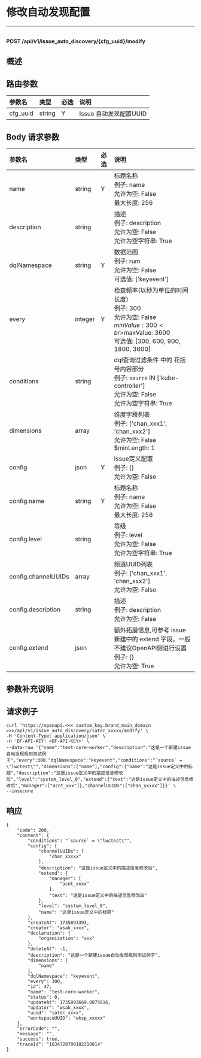 # 修改自动发现配置

---

<br />**POST /api/v1/issue_auto_discovery/\{cfg_uuid\}/modify**

## 概述




## 路由参数

| 参数名        | 类型     | 必选   | 说明              |
|:-----------|:-------|:-----|:----------------|
| cfg_uuid | string | Y | Issue 自动发现配置UUID<br> |


## Body 请求参数

| 参数名        | 类型     | 必选   | 说明              |
|:-----------|:-------|:-----|:----------------|
| name | string | Y | 标题名称<br>例子: name <br>允许为空: False <br>最大长度: 256 <br> |
| description | string |  | 描述<br>例子: description <br>允许为空: False <br>允许为空字符串: True <br> |
| dqlNamespace | string | Y | 数据范围<br>例子: rum <br>允许为空: False <br>可选值: ['keyevent'] <br> |
| every | integer | Y | 检查频率(以秒为单位的时间长度)<br>例子: 300 <br>允许为空: False <br>$minValue: 300 <br>$maxValue: 3600 <br>可选值: [300, 600, 900, 1800, 3600] <br> |
| conditions | string |  | dql查询过滤条件 中的 花括号内容部分<br>例子:  `source` IN ['kube-controller']  <br>允许为空: False <br>允许为空字符串: True <br> |
| dimensions | array |  | 维度字段列表<br>例子: ['chan_xxx1', 'chan_xxx2'] <br>允许为空: False <br>$minLength: 1 <br> |
| config | json | Y | Issue定义配置<br>例子: {} <br>允许为空: False <br> |
| config.name | string | Y | 标题名称<br>例子: name <br>允许为空: False <br>最大长度: 256 <br> |
| config.level | string |  | 等级<br>例子: level <br>允许为空: False <br>允许为空字符串: True <br> |
| config.channelUUIDs | array |  | 频道UUID列表<br>例子: ['chan_xxx1', 'chan_xxx2'] <br>允许为空: False <br> |
| config.description | string |  | 描述<br>例子: description <br>允许为空: False <br> |
| config.extend | json |  | 额外拓展信息,可参考 issue 新建中的 extend 字段，一般不建议OpenAPI侧进行设置<br>例子: {} <br>允许为空: True <br> |

## 参数补充说明





## 请求例子
```shell
curl 'https://openapi.<<< custom_key.brand_main_domain >>>/api/v1/issue_auto_discovery/iatdc_xxxxx/modify' \
-H 'Content-Type: application/json' \
-H 'DF-API-KEY: <DF-API-KEY>' \
--data-raw '{"name":"test-core-worker","description":"这是一个新建issue自动发现规则测试例子","every":300,"dqlNamespace":"keyevent","conditions":"`source` = \"lwctest\"","dimensions":["name"],"config":{"name":"这是issue定义中的标题","description":"这是issue定义中的描述信息修改后","level":"system_level_0","extend":{"text":"这是issue定义中的描述信息修改后","manager":["acnt_xxx"]},"channelUUIDs":["chan_xxxxx"]}}' \
--insecure
```




## 响应
```shell
{
    "code": 200,
    "content": {
        "conditions": "`source` = \"lwctest\"",
        "config": {
            "channelUUIDs": [
                "chan_xxxxx"
            ],
            "description": "这是issue定义中的描述信息修改后",
            "extend": {
                "manager": [
                    "acnt_xxxx"
                ],
                "text": "这是issue定义中的描述信息修改后"
            },
            "level": "system_level_0",
            "name": "这是issue定义中的标题"
        },
        "createAt": 1735893393,
        "creator": "wsak_xxxx",
        "declaration": {
            "organization": "xxx"
        },
        "deleteAt": -1,
        "description": "这是一个新建issue自动发现规则测试例子",
        "dimensions": [
            "name"
        ],
        "dqlNamespace": "keyevent",
        "every": 300,
        "id": 47,
        "name": "test-core-worker",
        "status": 0,
        "updateAt": 1735893669.0875816,
        "updator": "wsak_xxxx",
        "uuid": "iatdc_xxxx",
        "workspaceUUID": "wksp_xxxxx"
    },
    "errorCode": "",
    "message": "",
    "success": true,
    "traceId": "1634728700182310814"
} 
```




